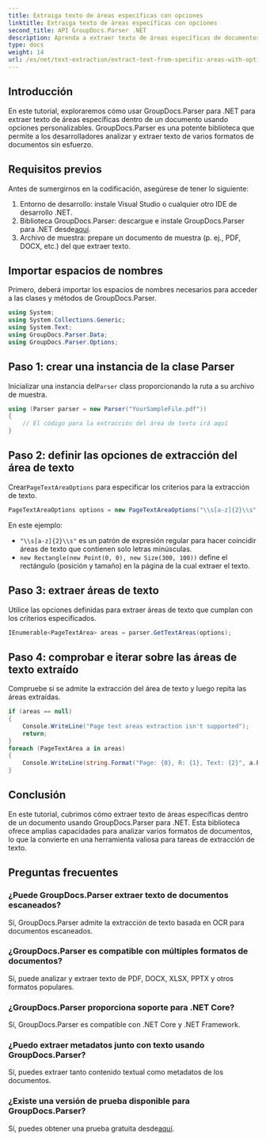 ```yaml
---
title: Extraiga texto de áreas específicas con opciones
linktitle: Extraiga texto de áreas específicas con opciones
second_title: API GroupDocs.Parser .NET
description: Aprenda a extraer texto de áreas específicas de documentos utilizando GroupDocs.Parser para .NET. Explore opciones avanzadas de extracción de texto con este tutorial.
type: docs
weight: 14
url: /es/net/text-extraction/extract-text-from-specific-areas-with-options/
---
```

## Introducción
En este tutorial, exploraremos cómo usar GroupDocs.Parser para .NET para extraer texto de áreas específicas dentro de un documento usando opciones personalizables. GroupDocs.Parser es una potente biblioteca que permite a los desarrolladores analizar y extraer texto de varios formatos de documentos sin esfuerzo.
## Requisitos previos
Antes de sumergirnos en la codificación, asegúrese de tener lo siguiente:
1. Entorno de desarrollo: instale Visual Studio o cualquier otro IDE de desarrollo .NET.
2.  Biblioteca GroupDocs.Parser: descargue e instale GroupDocs.Parser para .NET desde[aquí](https://releases.groupdocs.com/parser/net/).
3. Archivo de muestra: prepare un documento de muestra (p. ej., PDF, DOCX, etc.) del que extraer texto.

## Importar espacios de nombres
Primero, deberá importar los espacios de nombres necesarios para acceder a las clases y métodos de GroupDocs.Parser.
```csharp
using System;
using System.Collections.Generic;
using System.Text;
using GroupDocs.Parser.Data;
using GroupDocs.Parser.Options;
```
## Paso 1: crear una instancia de la clase Parser
 Inicializar una instancia del`Parser` class proporcionando la ruta a su archivo de muestra.
```csharp
using (Parser parser = new Parser("YourSampleFile.pdf"))
{
    // El código para la extracción del área de texto irá aquí
}
```
## Paso 2: definir las opciones de extracción del área de texto
 Crear`PageTextAreaOptions` para especificar los criterios para la extracción de texto.
```csharp
PageTextAreaOptions options = new PageTextAreaOptions("\\s[a-z]{2}\\s", new Rectangle(new Point(0, 0), new Size(300, 100)));
```
En este ejemplo:
- `"\\s[a-z]{2}\\s"` es un patrón de expresión regular para hacer coincidir áreas de texto que contienen solo letras minúsculas.
- `new Rectangle(new Point(0, 0), new Size(300, 100))` define el rectángulo (posición y tamaño) en la página de la cual extraer el texto.
## Paso 3: extraer áreas de texto
Utilice las opciones definidas para extraer áreas de texto que cumplan con los criterios especificados.
```csharp
IEnumerable<PageTextArea> areas = parser.GetTextAreas(options);
```
## Paso 4: comprobar e iterar sobre las áreas de texto extraído
Compruebe si se admite la extracción del área de texto y luego repita las áreas extraídas.
```csharp
if (areas == null)
{
    Console.WriteLine("Page text areas extraction isn't supported");
    return;
}
foreach (PageTextArea a in areas)
{
    Console.WriteLine(string.Format("Page: {0}, R: {1}, Text: {2}", a.Page.Index, a.Rectangle, a.Text));
}
```

## Conclusión
En este tutorial, cubrimos cómo extraer texto de áreas específicas dentro de un documento usando GroupDocs.Parser para .NET. Esta biblioteca ofrece amplias capacidades para analizar varios formatos de documentos, lo que la convierte en una herramienta valiosa para tareas de extracción de texto.

## Preguntas frecuentes
### ¿Puede GroupDocs.Parser extraer texto de documentos escaneados?
Sí, GroupDocs.Parser admite la extracción de texto basada en OCR para documentos escaneados.
### ¿GroupDocs.Parser es compatible con múltiples formatos de documentos?
Sí, puede analizar y extraer texto de PDF, DOCX, XLSX, PPTX y otros formatos populares.
### ¿GroupDocs.Parser proporciona soporte para .NET Core?
Sí, GroupDocs.Parser es compatible con .NET Core y .NET Framework.
### ¿Puedo extraer metadatos junto con texto usando GroupDocs.Parser?
Sí, puedes extraer tanto contenido textual como metadatos de los documentos.
### ¿Existe una versión de prueba disponible para GroupDocs.Parser?
 Sí, puedes obtener una prueba gratuita desde[aquí](https://releases.groupdocs.com/).